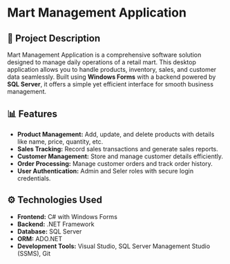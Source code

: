 # Mart Management Application

## 🚀 Project Description
Mart Management Application is a comprehensive software solution designed to manage daily operations of a retail mart. This desktop application allows you to handle products, inventory, sales, and customer data seamlessly. Built using **Windows Forms** with a backend powered by **SQL Server**, it offers a simple yet efficient interface for smooth business management.

## 📊 Features
- **Product Management:** Add, update, and delete products with details like name, price, quantity, etc.  
- **Sales Tracking:** Record sales transactions and generate sales reports.  
- **Customer Management:** Store and manage customer details efficiently.  
- **Order Processing:** Manage customer orders and track order history.  
- **User Authentication:** Admin and Seler roles with secure login credentials.  
 
## ⚙️ Technologies Used
- **Frontend:** C# with Windows Forms  
- **Backend:** .NET Framework
- **Database:** SQL Server  
- **ORM:** ADO.NET
- **Development Tools:** Visual Studio, SQL Server Management Studio (SSMS), Git  


